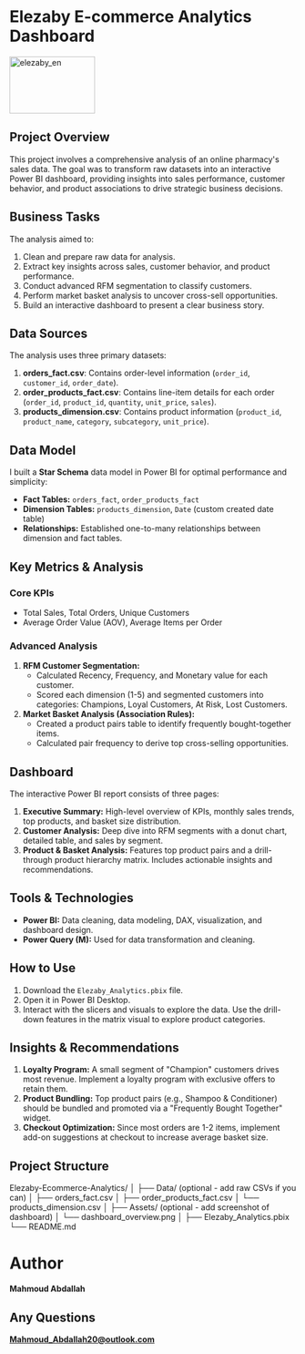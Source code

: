 # Elezaby E-commerce Analytics Dashboard
   <img width="150" height="100" alt="elezaby_en" src="https://github.com/user-attachments/assets/3c1aa919-3edb-41d6-8f3d-accaea3477f9" />

## Project Overview
This project involves a comprehensive analysis of an online pharmacy's sales data. The goal was to transform raw datasets into an interactive Power BI dashboard, providing insights into sales performance, customer behavior, and product associations to drive strategic business decisions.

## Business Tasks
The analysis aimed to:
1.  Clean and prepare raw data for analysis.
2.  Extract key insights across sales, customer behavior, and product performance.
3.  Conduct advanced RFM segmentation to classify customers.
4.  Perform market basket analysis to uncover cross-sell opportunities.
5.  Build an interactive dashboard to present a clear business story.

## Data Sources
The analysis uses three primary datasets:
1.  **orders_fact.csv**: Contains order-level information (`order_id`, `customer_id`, `order_date`).
2.  **order_products_fact.csv**: Contains line-item details for each order (`order_id`, `product_id`, `quantity`, `unit_price`, `sales`).
3.  **products_dimension.csv**: Contains product information (`product_id`, `product_name`, `category`, `subcategory`, `unit_price`).

## Data Model
I built a **Star Schema** data model in Power BI for optimal performance and simplicity:
*   **Fact Tables:** `orders_fact`, `order_products_fact`
*   **Dimension Tables:** `products_dimension`, `Date` (custom created date table)
*   **Relationships:** Established one-to-many relationships between dimension and fact tables.

## Key Metrics & Analysis
### Core KPIs
*   Total Sales, Total Orders, Unique Customers
*   Average Order Value (AOV), Average Items per Order

### Advanced Analysis
1.  **RFM Customer Segmentation:**
    *   Calculated Recency, Frequency, and Monetary value for each customer.
    *   Scored each dimension (1-5) and segmented customers into categories: Champions, Loyal Customers, At Risk, Lost Customers.
2.  **Market Basket Analysis (Association Rules):**
    *   Created a product pairs table to identify frequently bought-together items.
    *   Calculated pair frequency to derive top cross-selling opportunities.

## Dashboard
The interactive Power BI report consists of three pages:

1.  **Executive Summary:** High-level overview of KPIs, monthly sales trends, top products, and basket size distribution.
2.  **Customer Analysis:** Deep dive into RFM segments with a donut chart, detailed table, and sales by segment.
3.  **Product & Basket Analysis:** Features top product pairs and a drill-through product hierarchy matrix. Includes actionable insights and recommendations.

## Tools & Technologies
*   **Power BI:** Data cleaning, data modeling, DAX, visualization, and dashboard design.
*   **Power Query (M):** Used for data transformation and cleaning.

## How to Use
1.  Download the `Elezaby_Analytics.pbix` file.
2.  Open it in Power BI Desktop.
3.  Interact with the slicers and visuals to explore the data. Use the drill-down features in the matrix visual to explore product categories.

## Insights & Recommendations
1.  **Loyalty Program:** A small segment of "Champion" customers drives most revenue. Implement a loyalty program with exclusive offers to retain them.
2.  **Product Bundling:** Top product pairs (e.g., Shampoo & Conditioner) should be bundled and promoted via a "Frequently Bought Together" widget.
3.  **Checkout Optimization:** Since most orders are 1-2 items, implement add-on suggestions at checkout to increase average basket size.

## Project Structure
Elezaby-Ecommerce-Analytics/
│
├── Data/ (optional - add raw CSVs if you can)
│ ├── orders_fact.csv
│ ├── order_products_fact.csv
│ └── products_dimension.csv
│
├── Assets/ (optional - add screenshot of dashboard)
│ └── dashboard_overview.png
│
├── Elezaby_Analytics.pbix
└── README.md

# Author
**Mahmoud Abdallah**
## Any Questions
**Mahmoud_Abdallah20@outlook.com**
